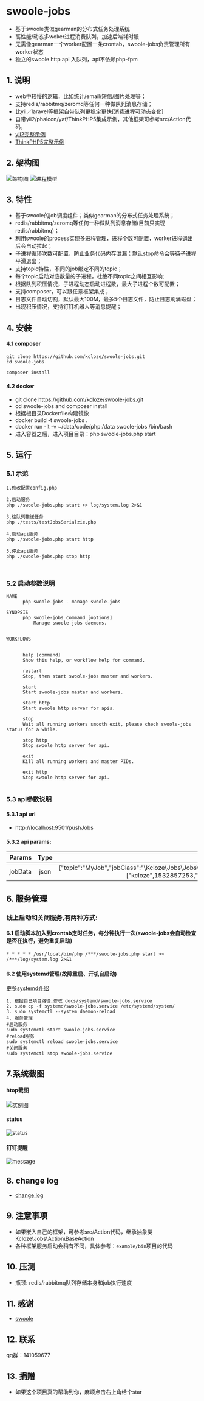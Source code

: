 # swoole-jobs

* 基于swoole类似gearman的分布式任务处理系统
* 高性能/动态多woker进程消费队列，加速后端耗时服
* 无需像gearman一个worker配置一条crontab，swoole-jobs负责管理所有worker状态
* 独立的swoole http api 入队列，api不依赖php-fpm


## 1. 说明

* web中较慢的逻辑，比如统计/email/短信/图片处理等；
* 支持redis/rabbitmq/zeromq等任何一种做队列消息存储；
* 比yii／laravel等框架自带队列更稳定更快[消费进程可动态变化]
* 自带yii2/phalcon/yaf/ThinkPHP5集成示例，其他框架可参考src/Action代码，
* [yii2完整示例](https://github.com/kcloze/swoole-jobs-yii2)
* [ThinkPHP5完整示例](https://github.com/kcloze/swoole-jobs-tp5)


## 2. 架构图

![架构图](docs/images/jobs-archi.png)
![进程模型](docs/images/jobs-process.png)


## 3. 特性

* 基于swoole的job调度组件；类似gearman的分布式任务处理系统；
* redis/rabbitmq/zeromq等任何一种做队列消息存储(目前只实现redis/rabbitmq)；
* 利用swoole的process实现多进程管理，进程个数可配置，worker进程退出后会自动拉起；
* 子进程循环次数可配置，防止业务代码内存泄漏；默认stop命令会等待子进程平滑退出；
* 支持topic特性，不同的job绑定不同的topic；
* 每个topic启动对应数量的子进程，杜绝不同topic之间相互影响;
* 根据队列积压情况，子进程动态启动进程数，最大子进程个数可配置；
* 支持composer，可以跟任意框架集成；
* 日志文件自动切割，默认最大100M，最多5个日志文件，防止日志刷满磁盘；
* 出现积压情况，支持钉钉机器人等消息提醒；


## 4. 安装

#### 4.1 composer
```
git clone https://github.com/kcloze/swoole-jobs.git
cd swoole-jobs

```


```
composer install
```
#### 4.2 docker
* git clone https://github.com/kcloze/swoole-jobs.git
* cd swoole-jobs and composer install
* 根据根目录Dockerfile构建镜像
* docker build -t swoole-jobs .
* docker run  -it  -v ~/data/code/php:/data swoole-jobs /bin/bash
* 进入容器之后，进入项目目录：php swoole-jobs.php start

## 5. 运行

### 5.1 示范
```
1.修改配置config.php

2.启动服务
php ./swoole-jobs.php start >> log/system.log 2>&1

3.往队列推送任务
php ./tests/testJobsSerialzie.php

4.启动api服务
php ./swoole-jobs.php start http

5.停止api服务
php ./swoole-jobs.php stop http



```

### 5.2 启动参数说明
```
NAME
      php swoole-jobs - manage swoole-jobs

SYNOPSIS
      php swoole-jobs command [options]
          Manage swoole-jobs daemons.


WORKFLOWS


      help [command]
      Show this help, or workflow help for command.

      restart
      Stop, then start swoole-jobs master and workers.

      start
      Start swoole-jobs master and workers.

      start http
      Start swoole http server for apis.

      stop
      Wait all running workers smooth exit, please check swoole-jobs status for a while.
      
      stop http
      Stop swoole http server for api.

      exit
      Kill all running workers and master PIDs.

      exit http
      Stop swoole http server for api.


```

### 5.3 api参数说明

#### 5.3.1 api url
* http://localhost:9501/pushJobs

#### 5.3.2 api params:

| Params       | Type           | Demo  |
| ------------- |:-------------:| -----:|
|   jobData    | json | {"topic":"MyJob","jobClass":"\\Kcloze\\Jobs\\Jobs\\MyJob","jobMethod":"test2","jobParams":["kcloze",1532857253,"oop"],"jobExtras":[],"serializeFunc":"php"} |




## 6. 服务管理
### 线上启动和关闭服务,有两种方式:

#### 6.1 启动脚本加入到crontab定时任务，每分钟执行一次(swoole-jobs会自动检查是否在执行，避免重复启动)

```
* * * * * /usr/local/bin/php /***/swoole-jobs.php start >> /***/log/system.log 2>&1

```



#### 6.2 使用systemd管理(故障重启、开机自启动)
[更多systemd介绍](https://www.swoole.com/wiki/page/699.html)

```
1. 根据自己项目路径,修改 docs/systemd/swoole-jobs.service
2. sudo cp -f systemd/swoole-jobs.service /etc/systemd/system/
3. sudo systemctl --system daemon-reload
4. 服务管理
#启动服务
sudo systemctl start swoole-jobs.service
#reload服务
sudo systemctl reload swoole-jobs.service
#关闭服务
sudo systemctl stop swoole-jobs.service
```

## 7.系统截图
#### htop截图
![实例图](docs/images/demo.png)
#### status
![status](docs/images/status.png)
#### 钉钉提醒
![message](docs/images/dingding.png)




## 8. change log
* [change log](docs/ChangeLog.md)

## 9. 注意事项
* 如果嵌入自己的框架，可参考src/Action代码，继承抽象类Kcloze\Jobs\Action\BaseAction
* 各种框架服务启动会稍有不同，具体参考：`example/bin`项目的代码

## 10. 压测
* 瓶颈: redis/rabbitmq队列存储本身和job执行速度

## 11. 感谢
* [swoole](http://www.swoole.com/)

## 12. 联系
qq群：141059677


## 13. 捐赠
* 如果这个项目真的帮助到你，麻烦点击右上角给个star




